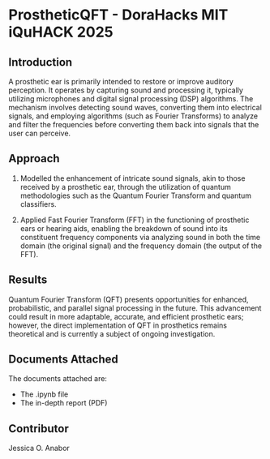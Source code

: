 # ProstheticQFT - DoraHacks MIT iQuHACK 2025

## Introduction
A prosthetic ear is primarily intended to restore or improve auditory perception. It operates by capturing sound and processing it, typically utilizing microphones and digital signal processing (DSP) algorithms. The mechanism involves detecting sound waves, converting them into electrical signals, and employing algorithms (such as Fourier Transforms) to analyze and filter the frequencies before converting them back into signals that the user can perceive. 

## Approach
1. Modelled the enhancement of intricate sound signals, akin to those received by a prosthetic ear, through the utilization of quantum methodologies such as the Quantum Fourier Transform and quantum classifiers.
   
2. Applied Fast Fourier Transform (FFT) in the functioning of prosthetic ears or hearing aids, enabling the breakdown of sound into its constituent frequency components via analyzing sound in both the time domain (the original signal) and the frequency domain (the output of the FFT).

## Results
Quantum Fourier Transform (QFT) presents opportunities for enhanced, probabilistic, and parallel signal processing in the future. This advancement could result in more adaptable, accurate, and efficient prosthetic ears; however, the direct implementation of QFT in prosthetics remains theoretical and is currently a subject of ongoing investigation.

## Documents Attached
The documents attached are:
- The .ipynb file
- The in-depth report (PDF)

## Contributor
Jessica O. Anabor
